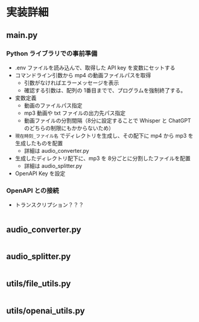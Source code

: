 # 実装詳細

## main.py

### Python ライブラリでの事前準備

- .env ファイルを読み込んで、取得した API key を変数にセットする
- コマンドライン引数から mp4 の動画ファイルパスを取得
  - 引数がなければエラーメッセージを表示
  - 確認する引数は、配列の 1番目までで、プログラムを強制終了する。
- 変数定義
  - 動画のファイルパス指定
  - mp3 動画や txt ファイルの出力先パス指定
  - 動画ファイルの分割間隔（8分に設定することで Whisper と ChatGPT のどちらの制限にもかからないため）
- `現在時刻_ファイル名` でディレクトリを生成し、その配下に mp4 から mp3 を生成したものを配置 
  - 詳細は audio_converter.py
- 生成したディレクトリ配下に、mp3 を 8分ごとに分割したファイルを配置
  - 詳細は audio_splitter.py
- OpenAPI Key を設定

### OpenAPI との接続

- トランスクリプション？？？

```python
```

## audio_converter.py

```python
```

## audio_splitter.py

```python
```

## utils/file_utils.py

```python
```

## utils/openai_utils.py 

```python
```
